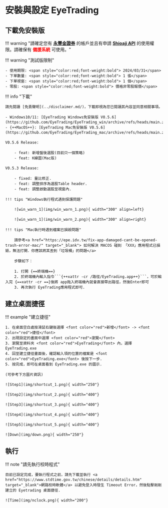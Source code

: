 # 安裝與設定 EyeTrading

## 下載免安裝版

!!! warning "請確定您有 <span style="color:red;font-weight:bold"><a href="https://sinotrade.github.io/tutor/prepare/open_account/" target="_blank">永豐金證券</a></span> 的帳戶並且有申請 <span style="color:red;font-weight:bold"><a href="https://sinotrade.github.io/tutor/prepare/terms/" target="_blank">Shioaji API</a></span> 的使用權限。請確保有 <span style="color:red;font-weight:bold">備援系統</span> 可使用。"

!!! warning "測試版限制"

    - 使用期限: <span style="color:red;font-weight:bold"> 2024/03/31</span>
    - 下單數量: <span style="color:red;font-weight:bold"> 1 張</span>
    - 下單視窗: <span style="color:red;font-weight:bold"> 1 個</span>
    - 零股: <span style="color:red;font-weight:bold"> 價格非零股報價</span>

!!! info "下載"

    請先閱讀 [免責聲明](../disclaimer.md/)，下載即視為您已閱讀其內容並同意相關事項。
    
    - Windows10/11: [EyeTrading Windows免安裝版 V0.5.6](https://github.com/EyeTrading/EyeTrading_win/archive/refs/heads/main.zip)
    - {++MacOS++}: [EyeTrading Mac免安裝版 V0.5.6](https://github.com/EyeTrading/EyeTrading_mac/archive/refs/heads/main.zip)

    V0.5.6 Release:

        - feat: 新增盤後選股(目前只一個策略)
        - feat: K線圖(Mac版)
    
    V0.5.3 Release:
    
        - fixed: 量比修正.
        - feat: 調整排序為選股Table header.
        - feat: 調整啟動選股至視窗內.

    !!! tips "Windows執行程式遇到保護問題"

        ![win_warn_1](img/win_warn_1.png){ width="300" align=left}

        ![win_warn_1](img/win_warn_2.png){ width="300" align=right}

    !!! tips "Mac執行時遇到檔案已損毀問題"

        請參考<a href="https://epe.idv.tw/fix-app-damaged-cant-be-opened-trash-error-mac/" target="_blank"> 如何解決 MACOS 碰到 「XXX」應用程式已損毀，無法打開．你應該將其丟到「垃圾桶」的問題</a>

        步驟如下：

        1. 打開 {==終端機==}
        2. 於終端機內輸入指令```{++xattr -cr /路徑/EyeTrading.app++}```，可於輸入完 {==xattr -cr ==}後將 app拖入終端機內就會直接帶出路徑，然後Enter即可
        3. 再次執行 EyeTrading應用程式即可.

    
<div markdown>
    
## 建立桌面捷徑

!!! example "建立捷徑"

    1. 在桌面空白處按滑鼠右鍵後選擇 <font color="red">新增</font> -> <font color="red">捷徑</font>
    2. 出現設定的畫面中選擇 <font color="red">瀏覽</font>
    3. 瀏覽至資料夾 <font color="red">EyeTrading</font> 內，選擇 EyeTrading.exe
    4. 回至建立捷徑畫面後，確認輸入項的位置的檔案是 <font color="red">EyeTrading.exe</font> 後按下一步.
    5. 按完成，即可在桌面看到 EyeTrading.exe 的圖示.

    (可參考下方圖片資訊)

    ![Step1](img/shortcut_1.png){ width="250"}

    ![Step2](img/shortcut_2.png){ width="400"}

    ![Step3](img/shortcut_3.png){ width="400"}

    ![Step4](img/shortcut_4.png){ width="400"}

    ![Step5](img/shortcut_5.png){ width="400"}

    ![Down](img/down.png){ width="250"}


## 執行

!!! note "請先執行校時程式"

    目前已設定完成，要執行程式之前，請先下載並執行 <a href="https://www.stdtime.gov.tw/chinese/details/details.htm" target="_blank">網路校時軟體</a> 以避免登入時發生 Timeout Error，然後點擊剛剛建立的 Eyetrading 桌面捷徑.

    ![Time](img/nclock.png){ width="200"}

